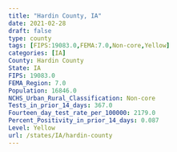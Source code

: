 ```yaml
---
title: "Hardin County, IA"
date: 2021-02-28
draft: false
type: county
tags: [FIPS:19083.0,FEMA:7.0,Non-core,Yellow]
categories: [IA]
County: Hardin County
State: IA
FIPS: 19083.0
FEMA_Region: 7.0
Population: 16846.0
NCHS_Urban_Rural_Classification: Non-core
Tests_in_prior_14_days: 367.0
Fourteen_day_test_rate_per_100000: 2179.0
Percent_Positivity_in_prior_14_days: 0.087
Level: Yellow
url: /states/IA/hardin-county
---
```



